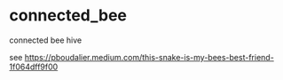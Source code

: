 # connected_bee
connected bee hive

see https://pboudalier.medium.com/this-snake-is-my-bees-best-friend-1f064dff9f00
